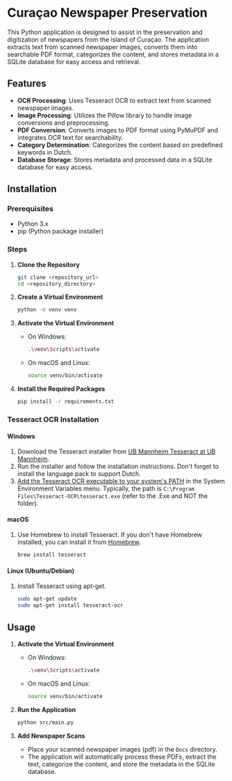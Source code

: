 # Curaçao Newspaper Preservation

This Python application is designed to assist in the preservation and digitization of newspapers from the island of Curaçao. The application extracts text from scanned newspaper images, converts them into searchable PDF format, categorizes the content, and stores metadata in a SQLite database for easy access and retrieval.

## Features

- **OCR Processing**: Uses Tesseract OCR to extract text from scanned newspaper images.
- **Image Processing**: Utilizes the Pillow library to handle image conversions and preprocessing.
- **PDF Conversion**: Converts images to PDF format using PyMuPDF and integrates OCR text for searchability.
- **Category Determination**: Categorizes the content based on predefined keywords in Dutch.
- **Database Storage**: Stores metadata and processed data in a SQLite database for easy access.

## Installation

### Prerequisites

- Python 3.x
- pip (Python package installer)

### Steps

1. **Clone the Repository**
    ```bash
    git clone <repository_url>
    cd <repository_directory>
    ```

2. **Create a Virtual Environment**
    ```bash
    python -m venv venv
    ```

3. **Activate the Virtual Environment**
    - On Windows:
        ```bash
        .\venv\Scripts\activate
        ```
    - On macOS and Linux:
        ```bash
        source venv/bin/activate
        ```

4. **Install the Required Packages**
    ```bash
    pip install -r requirements.txt
    ```

### Tesseract OCR Installation

#### Windows

1. Download the Tesseract installer from [UB Mannheim Tesseract at UB Mannheim](https://github.com/UB-Mannheim/tesseract/wiki).
2. Run the installer and follow the installation instructions. Don't forget to install the language pack to support Dutch.
3. [Add the Tesseract OCR executable to your system's PATH](https://youtu.be/Rb93uLXiTwA?si=vTJ-jZinbfabBk0K&t=249) in the System Environment Variables menu. Typically, the path is `C:\Program Files\Tesseract-OCR\tesseract.exe` (refer to the .Exe and NOT the folder). 

#### macOS

1. Use Homebrew to install Tesseract. If you don't have Homebrew installed, you can install it from [Homebrew](https://brew.sh/).
    ```bash
    brew install tesseract
    ```

#### Linux (Ubuntu/Debian)

1. Install Tesseract using apt-get.
    ```bash
    sudo apt-get update
    sudo apt-get install tesseract-ocr
    ```

## Usage

1. **Activate the Virtual Environment**
    - On Windows:
        ```bash
        .\venv\Scripts\activate
        ```
    - On macOS and Linux:
        ```bash
        source venv/bin/activate
        ```

2. **Run the Application**
    ```bash
    python src/main.py
    ```

3. **Add Newspaper Scans**
    - Place your scanned newspaper images (pdf) in the `Docs` directory.
    - The application will automatically process these PDFs, extract the text, categorize the content, and store the metadata in the SQLite database.
